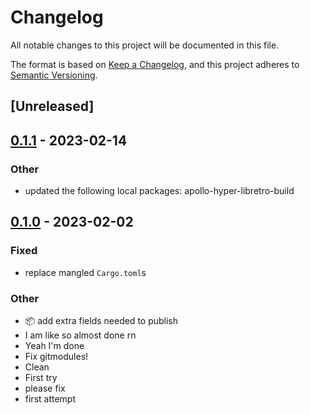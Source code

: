 # Changelog
All notable changes to this project will be documented in this file.

The format is based on [Keep a Changelog](https://keepachangelog.com/en/1.0.0/),
and this project adheres to [Semantic Versioning](https://semver.org/spec/v2.0.0.html).

## [Unreleased]

## [0.1.1](https://github.com/paperclip-universe/apollo/compare/apollo-hyper-libretro-core-gearcoleco-v0.1.0...apollo-hyper-libretro-core-gearcoleco-v0.1.1) - 2023-02-14

### Other
- updated the following local packages: apollo-hyper-libretro-build

## [0.1.0](https://github.com/paperclip-universe/apollo/releases/tag/apollo-hyper-libretro-core-gearcoleco-v0.1.0) - 2023-02-02

### Fixed
- replace mangled `Cargo.toml`s

### Other
- :package: add extra fields needed to publish
- I am like so almost done rn
- Yeah I'm done
- Fix gitmodules!
- Clean
- First try
- please fix
- first attempt
